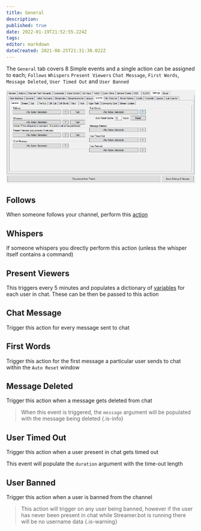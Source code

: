 ```yaml
---
title: General
description: 
published: true
date: 2022-01-19T21:52:55.224Z
tags: 
editor: markdown
dateCreated: 2021-08-25T21:31:30.022Z
---
```


The `General` tab covers 8 Simple events and a single action can be assigned to each; `Follows` `Whispers` `Present Viewers` `Chat Message`, `First Words`, `Message Deleted`, `User Timed Out` and `User Banned`

![settings-events-general.png](/settings-events-general.png)

## Follows

When someone follows your channel, perform this [action](Actions)

## Whispers

If someone whispers you directly perform this action (unless the whisper itself contains a command)

## Present Viewers

This triggers every 5 minutes and populates a dictionary of [variables](/en/Variables#present-viewers) for each user in chat. These can be then be passed to this action

## Chat Message

Trigger this action for every message sent to chat

## First Words

Trigger this action for the first message a particular user sends to chat within the `Auto Reset` window

## Message Deleted

Trigger this action when a message gets deleted from chat

> When this event is triggered, the `message` argument will be populated with the message being deleted
{.is-info}


## User Timed Out

Trigger this action when a user present in chat gets timed out

This event will populate the `duration` argument with the time-out length

## User Banned

Trigger this action when a user is banned from the channel

> This action will trigger on any user being banned, however if the user has never been present in chat while Streamer.bot is running there will be no username data
{.is-warning}

